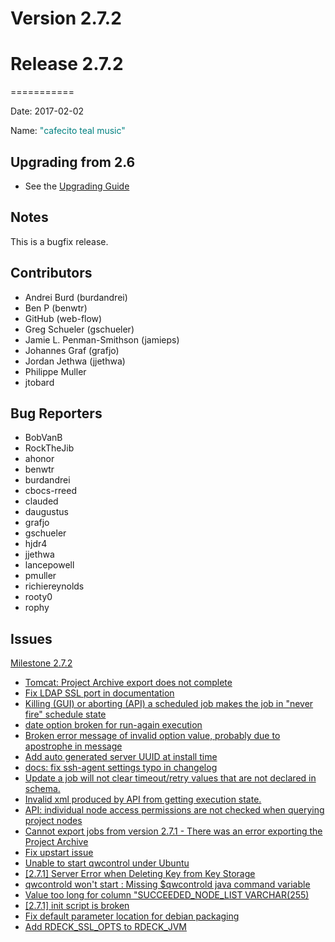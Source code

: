 # Version 2.7.2



# Release 2.7.2
===========

Date: 2017-02-02

Name: <span style="color: Teal"><span class="glyphicon glyphicon-music"></span> "cafecito teal music"</span>

## Upgrading from 2.6

* See the [Upgrading Guide](/upgrading/upgrading.md)

## Notes

This is a bugfix release.

## Contributors

* Andrei Burd (burdandrei)
* Ben P (benwtr)
* GitHub (web-flow)
* Greg Schueler (gschueler)
* Jamie L. Penman-Smithson (jamieps)
* Johannes Graf (grafjo)
* Jordan Jethwa (jjethwa)
* Philippe Muller
* jtobard

## Bug Reporters

* BobVanB
* RockTheJib
* ahonor
* benwtr
* burdandrei
* cbocs-rreed
* clauded
* daugustus
* grafjo
* gschueler
* hjdr4
* jjethwa
* lancepowell
* pmuller
* richiereynolds
* rooty0
* rophy

## Issues

[Milestone 2.7.2](https://api.github.com/repos/qwcontrol/qwcontrol/milestones/50)

* [Tomcat: Project Archive export does not complete](https://github.com/qwcontrol/qwcontrol/issues/2309)
* [Fix LDAP SSL port in documentation](https://github.com/qwcontrol/qwcontrol/pull/2306)
* [Killing (GUI) or aborting (API) a scheduled job makes the job in "never fire" schedule state](https://github.com/qwcontrol/qwcontrol/issues/2300)
* [date option broken for run-again execution](https://github.com/qwcontrol/qwcontrol/issues/2292)
* [Broken error message of invalid option value, probably due to apostrophe in message](https://github.com/qwcontrol/qwcontrol/issues/2290)
* [Add auto generated server UUID at install time](https://github.com/qwcontrol/qwcontrol/pull/2285)
* [docs: fix ssh-agent settings typo in changelog](https://github.com/qwcontrol/qwcontrol/pull/2279)
* [Update a job will not clear timeout/retry values that are not declared in schema.](https://github.com/qwcontrol/qwcontrol/issues/2277)
* [Invalid xml produced by API from getting execution state.](https://github.com/qwcontrol/qwcontrol/issues/2268)
* [API: individual node access permissions are not checked when querying project nodes](https://github.com/qwcontrol/qwcontrol/issues/2265)
* [Cannot export jobs from version 2.7.1 - There was an error exporting the Project Archive](https://github.com/qwcontrol/qwcontrol/issues/2249)
* [Fix upstart issue](https://github.com/qwcontrol/qwcontrol/pull/2246)
* [Unable to start qwcontrol under Ubuntu](https://github.com/qwcontrol/qwcontrol/issues/2242)
* [\[2.7.1\] Server Error when Deleting Key from Key Storage](https://github.com/qwcontrol/qwcontrol/issues/2238)
* [qwcontrold won't start : Missing $qwcontrold java command variable](https://github.com/qwcontrol/qwcontrol/issues/2237)
* [Value too long for column "SUCCEEDED_NODE_LIST VARCHAR(255)](https://github.com/qwcontrol/qwcontrol/issues/2228)
* [\[2.7.1\] init script is broken](https://github.com/qwcontrol/qwcontrol/issues/2225)
* [Fix default parameter location for debian packaging](https://github.com/qwcontrol/qwcontrol/pull/2221)
* [Add RDECK_SSL_OPTS to RDECK_JVM](https://github.com/qwcontrol/qwcontrol/pull/2219)
